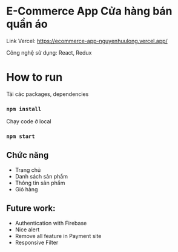 # E-Commerce App Cửa hàng bán quần áo

Link Vercel: https://ecommerce-app-nguyenhuulong.vercel.app/

Công nghệ sử dụng: React, Redux

# How to run

Tải các packages, dependencies

### `npm install`

Chạy code ở local

### `npm start`

## Chức năng

- Trang chủ
- Danh sách sản phẩm
- Thông tin sản phẩm
- Giỏ hàng

## Future work:

- Authentication with Firebase
- Nice alert
- Remove all feature in Payment site
- Responsive Filter
